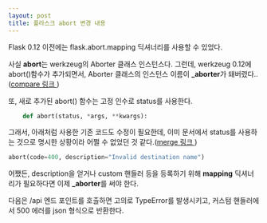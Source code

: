 ```yaml
---
layout: post
title: 플라스크 abort 변경 내용
---
```


Flask 0.12 이전에는 flask.abort.mapping 딕셔너리를 사용할 수 있었다.

사실 **abort**는 werkzeug의 Aborter 클래스 인스턴스다. 그런데, werkzeug 0.12에 abort()함수가 추가되면서, Aborter 클래스의 인스턴스 이름이 **_aborter**가 돼버렸다..(<a href="https://github.com/pallets/werkzeug/commit/9ab649fdc225037162a9d29be08648249c4588ab#diff-43a63db82587e91732eda181306d76c7" target="_blank">compare 링크 </a>)


또, 새로 추가된 abort() 함수는 고정 인수로 status를 사용한다.

```python
    def abort(status, *args, **kwargs):
```

그래서, 아래처럼 사용한 기존 코드도 수정이 필요한데, 이미 문서에서 status를 사용하는 것으로 명시한 상황이라 어쩔 수 없었던 것 같다.(<a href="https://github.com/pallets/werkzeug/pull/1003/files#diff-43a63db82587e91732eda181306d76c7R668" target="_blank">merge 링크 </a>)

```python
abort(code=400, description="Invalid destination name")
```

어쨌든, description을 얻거나 custom 핸들러 등을 등록하기 위해 **mapping** 딕셔너리가 필요하다면 이제 **_aborter**를 써야 한다.

다음은 /api 엔드 포인트를 호출하면 고의로 TypeError를 발생시키고, 커스텀 핸들러에서 500 에러를 json 형식으로 반환한다.

<script src="https://gist.github.com/surinkim/b9ffb01a395405ea601cc927085d7e4c.js"></script>


